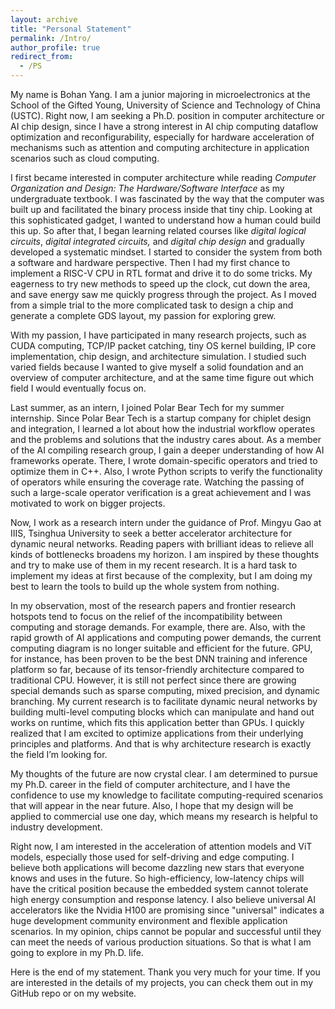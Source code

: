 ```yaml
---
layout: archive
title: "Personal Statement"
permalink: /Intro/
author_profile: true
redirect_from:
  - /PS
---
```


My name is Bohan Yang. I am a junior majoring in microelectronics at the School of the Gifted Young, University of Science and Technology of China (USTC). Right now, I am seeking a Ph.D. position in computer architecture or AI chip design, since I have a strong interest in AI chip computing dataflow optimization and reconfigurability, especially for hardware acceleration of mechanisms such as attention and computing architecture in application scenarios such as cloud computing.

I first became interested in computer architecture while reading *Computer Organization and Design: The Hardware/Software Interface* as my undergraduate textbook. I was fascinated by the way that the computer was built up and facilitated the binary process inside that tiny chip. Looking at this sophisticated gadget, I wanted to understand how a human could build this up. So after that, I began learning related courses like *digital logical circuits*, *digital integrated circuits,* and *digital chip design* and gradually developed a systematic mindset. I started to consider the system from both a software and hardware perspective. Then I had my first chance to implement a RISC-V CPU in RTL format and drive it to do some tricks. My eagerness to try new methods to speed up the clock, cut down the area, and save energy saw me quickly progress through the project. As I moved from a simple trial to the more complicated task to design a chip and generate a complete GDS layout, my passion for exploring grew.

With my passion, I have participated in many research projects,  such as CUDA computing, TCP/IP packet catching,  tiny OS kernel building, IP core implementation, chip design, and architecture simulation. I studied such varied fields because I wanted to give myself a solid foundation and an overview of computer architecture, and at the same time figure out which field I would eventually focus on. 

Last summer, as an intern, I joined Polar Bear Tech for my summer internship. Since Polar Bear Tech is a startup company for chiplet design and integration, I learned a lot about how the industrial workflow operates and the problems and solutions that the industry cares about. As a member of the AI compiling research group, I gain a deeper understanding of how AI frameworks operate. There, I wrote domain-specific operators and tried to optimize them in C++. Also, I wrote Python scripts to verify the functionality of operators while ensuring the coverage rate. Watching the passing of such a large-scale operator verification is a great achievement and I was motivated to work on bigger projects.

Now, I work as a research intern under the guidance of Prof. Mingyu Gao at IIIS, Tsinghua University to seek a better accelerator architecture for dynamic neural networks. Reading papers with brilliant ideas to relieve all kinds of bottlenecks broadens my horizon. I am inspired by these thoughts and try to make use of them in my recent research. It is a hard task to implement my ideas at first because of the complexity, but I am doing my best to learn the tools to build up the whole system from nothing.  

In my observation, most of the research papers and frontier research hotspots tend to focus on the relief of the incompatibility between computing and storage demands. For example, there are. Also, with the rapid growth of AI applications and computing power demands, the current computing diagram is no longer suitable and efficient for the future. GPU, for instance, has been proven to be the best DNN training and inference platform so far, because of its tensor-friendly architecture compared to traditional CPU. However, it is still not perfect since there are growing special demands such as sparse computing, mixed precision, and dynamic branching. My current research is to facilitate dynamic neural networks by building multi-level computing blocks which can manipulate and hand out works on runtime, which fits this application better than GPUs. I quickly realized that I am excited to optimize applications from their underlying principles and platforms. And that is why architecture research is exactly the field I’m looking for.

My thoughts of the future are now crystal clear. I am determined to pursue my Ph.D. career in the field of computer architecture, and I have the confidence to use my knowledge to facilitate computing-required scenarios that will appear in the near future. Also, I hope that my design will be applied to commercial use one day, which means my research is helpful to industry development. 

Right now, I am interested in the acceleration of attention models and ViT models, especially those used for self-driving and edge computing. I believe both applications will become dazzling new stars that everyone knows and uses in the future. So high-efficiency, low-latency chips will have the critical position because the embedded system cannot tolerate high energy consumption and response latency. I also believe universal AI accelerators like the Nvidia H100 are promising since "universal" indicates a huge development community environment and flexible application scenarios. In my opinion, chips cannot be popular and successful until they can meet the needs of various production situations. So that is what I am going to explore in my Ph.D. life.

Here is the end of my statement. Thank you very much for your time. If you are interested in the details of my projects, you can check them out in my GitHub repo or on my website.





